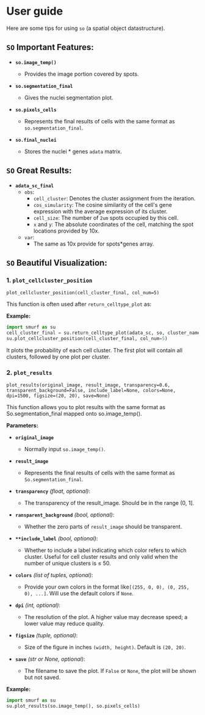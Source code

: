 # User guide

Here are some tips for using `so` (a spatial object datastructure).

## `SO` Important Features:

- **`so.image_temp()`**
  - Provides the image portion covered by spots.

- **`so.segmentation_final`**
  - Gives the nuclei segmentation plot.

- **`so.pixels_cells`**
  - Represents the final results of cells with the same format as `so.segmentation_final`.

- **`so.final_nuclei`**
  - Stores the nuclei * genes `adata` matrix.

## `SO` Great Results:

- **`adata_sc_final`**
  - `obs`:
    - `cell_cluster`: Denotes the cluster assignment from the iteration.
    - `cos_simularity`: The cosine similarity of the cell's gene expression with the average expression of its cluster.
    - `cell_size`: The number of `2um` spots occupied by this cell.
    - `x` and `y`: The absolute coordinates of the cell, matching the spot locations provided by 10x.
  - `var`:
    - The same as 10x provide for spots*genes array.

##  `SO` Beautiful Visualization:

### 1. `plot_cellcluster_position`

`plot_cellcluster_position(cell_cluster_final, col_num=5)`

This function is often used after `return_celltype_plot` as:

**Example:**

```python
import smurf as su
cell_cluster_final = su.return_celltype_plot(adata_sc, so, cluster_name='leiden')
su.plot_cellcluster_position(cell_cluster_final, col_num=5)
```

It plots the probability of each cell cluster. The first plot will contain all clusters, followed by one plot per cluster.

### 2. `plot_results`

`plot_results(original_image, result_image, transparency=0.6, transparent_background=False, include_label=None, colors=None, dpi=1500, figsize=(20, 20), save=None)`

This function allows you to plot results with the same format as So.segmentation_final mapped onto so.image_temp().

**Parameters:**

- **`original_image`**
  - Normally input `so.image_temp()`.

- **`result_image`**
  - Represents the final results of cells with the same format as `So.segmentation_final`.

- **`transparency`** *(float, optional)*:
  -  The transparency of the result_image. Should be in the range (0, 1].

- **`ransparent_background`** *(bool, optional)*:
  - Whether the zero parts of `result_image` should be transparent.

- **`**include_label`** *(bool, optional)*:
  -  Whether to include a label indicating which color refers to which cluster. Useful for cell cluster results and only valid when the number of unique clusters is ≤ 50.

- **`colors`** *(list of tuples, optional)*:
  -  Provide your own colors in the format like`[(255, 0, 0), (0, 255, 0), ...]`. Will use the default colors if `None`.

- **`dpi`** *(int, optional)*:
  - The resolution of the plot. A higher value may decrease speed; a lower value may reduce quality.

- **`figsize`** *(tuple, optional)*:
  - Size of the figure in inches `(width, height)`. Default is `(20, 20)`.

- **`save`** *(str or None, optional)*:
  - The filename to save the plot. If `False` or `None`, the plot will be shown but not saved.

**Example:**

```python
import smurf as su
su.plot_results(so.image_temp(), so.pixels_cells)
```
